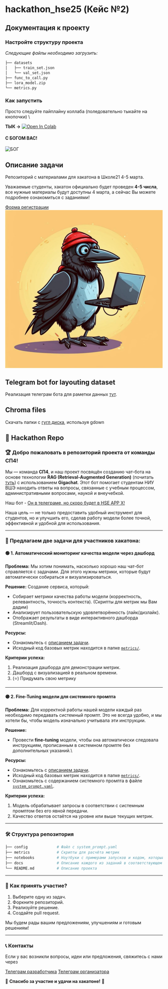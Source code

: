 # hackathon_hse25 (Кейс №2)
## Документация к проекту
### Настройте структуру проекта
*Следующие файлы необходимо загрузить:*
```
├── datasets
│   ├── train_set.json
│   └── val_set.json
├── func_to_call.py
├── lora_model.zip
└── metrics.py
```

### Как запустить
Просто следуйте пайплайну коллаба (поледовательно тыкайте на кнопочки) \

**ТЫК ->** [![Open In Colab](https://colab.research.google.com/assets/colab-badge.svg)](https://colab.research.google.com/drive/1e0_wJusFiDEJqtb3f4AYb23Deu2liSYC?usp=sharing)

#### С БОГОМ ВАС!
![БОГ](https://i.pinimg.com/originals/2f/7a/f1/2f7af128617d24e94f5bfc45c632fa14.gif)

## Описание задачи
Репозиторий с материалами для хакатона в Школе21 4-5 марта.

Уважаемые студенты, хакатон официально будет проведен **4-5 числа**, все нужные материалы будут доступны 4 марта, а сейчас Вы можете подробнее ознакомиться с заданиями!

[Форма регистрации](https://docs.google.com/forms/d/e/1FAIpQLSfctfXZAeodAUzlbw7ZMr1M4445L849MRVswhWzpfqdwSqiDg/viewform?usp=dialog)
![Логотип GitHub](/logo.png)

## Telegram bot for layouting dataset

Реализация телеграм бота для раметки данных [тут](https://github.com/shonqwezon/LayoutBot).

## Chroma files
Скачать папки с [гугл диска](https://drive.google.com/drive/folders/1pXEkpxKMBy5KAK7nzd436ap8NQdw6qi0), используя gdown

## 🚀 Hackathon Repo

### 🏆 **Добро пожаловать в репозиторий проекта от команды СП4!**

Мы — команда **СП4**, и наш проект посвящён созданию чат-бота на основе технологии **RAG (Retrieval-Augmented Generation)** (почитать [туть](https://habr.com/ru/articles/779526/ "че такое РАГ?")) с использованием **Gigachat**. Этот бот помогает студентам НИУ ВШЭ находить ответы на вопросы, связанные с учебным процессом, административными вопросами, наукой и внеучебкой.

Наш бот - [Он в телеграме, но скоро будет в HSE APP X!](https://t.me/hse_stud_help_bot)

Наша цель — не только предоставить удобный инструмент для студентов, но и улучшить его, сделав работу модели более точной, эффективной и удобной для использования.

---

### 🌟 **Предлагаем две задачи для участников хакатона:**

#### 🟢 **1. Автоматический мониторинг качества модели через дашборд**

**Проблема:**
Мы хотим понимать, насколько хорошо наш чат-бот справляется с задачами. Для этого нужны метрики, которые будут автоматически собираться и визуализироваться.

**Решение:**
Создание сервиса, который:
- Собирает метрики качества работы модели (корректность, релевантность, точность контекста). (Скрипты для метрик мы Вам дадим)
- Анализирует пользовательскую удовлетворённость (лайк/дизлайк).
- Отображает результаты в виде интерактивного дашборда (Streamlit/Dash).

**Ресурсы:**
- Ознакомьтесь с [описанием задачи](./docs/hackathon_dashboard.md).
- Исходный код базовых метрик находится в папке [`metrics/`](./metrics.py).

**Критерии успеха:**
1. Реализация дашборда для демонстрации метрик.
2. Дашборд с визуализацией в реальном времени.
3. (⭐) Придумать свою метрику

---

#### 🟣 **2. Fine-Tuning модели для системного промпта**

**Проблема:**
Для корректной работы нашей модели каждый раз необходимо передавать системный промпт. Это не всегда удобно, и мы хотели бы, чтобы модель изначально учитывала эти инструкции.

**Решение:**
- Провести **fine-tuning** модели, чтобы она автоматически следовала инструкциям, прописанным в системном промпте без дополнительных указаний.\

**Ресурсы:**
- Ознакомьтесь с [описанием задачи](./docs/hackathon_finetune.md).
- Исходный код базовых метрик находится в папке [`metrics/`](./metrics).
- Ознакомьтесь с содержанием системного промпта в файле [`system_prompt.yaml`](./config/system_prompt.yaml).

**Критерии успеха:**
1. Модель обрабатывает запросы в соответствии с системным промптом без его явной передачи.
2. Качество ответов остаётся на уровне или выше текущих метрик.

---

### 🛠️ **Структура репозитория**

```bash
├── config             # Файл с system_prompt.yaml
├── metrics            # Скрипты для расчёта метрик
├── notebooks          # Ноутбуки с примерами запусков и кодом, который может быть полезен
├── docs               # Описание каждого из заданий в соответствующем файле
└── README.md          # Описание проекта
```

---

### 🤝 **Как принять участие?**

1. Выберите одну из задач.
2. Форкните репозиторий.
3. Реализуйте решение.
4. Создайте pull request.

Мы будем рады вашим предложениям, улучшениям и готовым решениям!

---

### 📞 **Контакты**

Если у вас возникли вопросы, идеи или предложения, свяжитесь с нами через

[Телеграм разработчика](https://t.me/vlone_l)
[Телеграм организатора](https://t.me/bi_ulitin)


🚀 **Спасибо за участие и удачи на хакатоне!** 🚀
